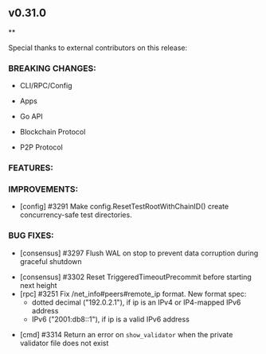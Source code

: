 ## v0.31.0

**

Special thanks to external contributors on this release:

### BREAKING CHANGES:

* CLI/RPC/Config

* Apps

* Go API

* Blockchain Protocol

* P2P Protocol

### FEATURES:

### IMPROVEMENTS:

- [config] \#3291 Make config.ResetTestRootWithChainID() create concurrency-safe test directories.

### BUG FIXES:

* [consensus] \#3297 Flush WAL on stop to prevent data corruption during
  graceful shutdown
- [consensus] \#3302 Reset TriggeredTimeoutPrecommit before starting next
  height
- [rpc] \#3251 Fix /net_info#peers#remote_ip format. New format spec:
  * dotted decimal ("192.0.2.1"), if ip is an IPv4 or IP4-mapped IPv6 address
  * IPv6 ("2001:db8::1"), if ip is a valid IPv6 address
* [cmd] \#3314 Return an error on `show_validator` when the private validator
  file does not exist

